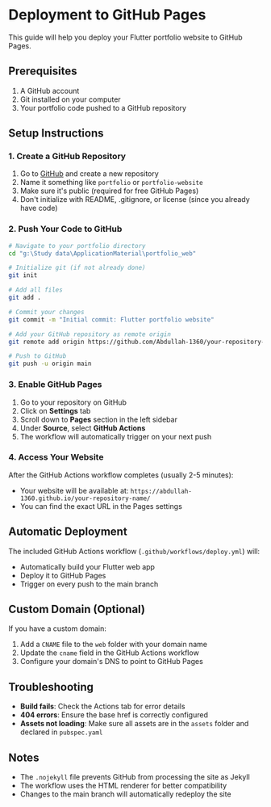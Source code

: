 # Deployment to GitHub Pages

This guide will help you deploy your Flutter portfolio website to GitHub Pages.

## Prerequisites

1. A GitHub account
2. Git installed on your computer
3. Your portfolio code pushed to a GitHub repository

## Setup Instructions

### 1. Create a GitHub Repository

1. Go to [GitHub](https://github.com) and create a new repository
2. Name it something like `portfolio` or `portfolio-website`
3. Make sure it's public (required for free GitHub Pages)
4. Don't initialize with README, .gitignore, or license (since you already have code)

### 2. Push Your Code to GitHub

```bash
# Navigate to your portfolio directory
cd "g:\Study data\ApplicationMaterial\portfolio_web"

# Initialize git (if not already done)
git init

# Add all files
git add .

# Commit your changes
git commit -m "Initial commit: Flutter portfolio website"

# Add your GitHub repository as remote origin
git remote add origin https://github.com/Abdullah-1360/your-repository-name.git

# Push to GitHub
git push -u origin main
```

### 3. Enable GitHub Pages

1. Go to your repository on GitHub
2. Click on **Settings** tab
3. Scroll down to **Pages** section in the left sidebar
4. Under **Source**, select **GitHub Actions**
5. The workflow will automatically trigger on your next push

### 4. Access Your Website

After the GitHub Actions workflow completes (usually 2-5 minutes):
- Your website will be available at: `https://abdullah-1360.github.io/your-repository-name/`
- You can find the exact URL in the Pages settings

## Automatic Deployment

The included GitHub Actions workflow (`.github/workflows/deploy.yml`) will:
- Automatically build your Flutter web app
- Deploy it to GitHub Pages
- Trigger on every push to the main branch

## Custom Domain (Optional)

If you have a custom domain:
1. Add a `CNAME` file to the `web` folder with your domain name
2. Update the `cname` field in the GitHub Actions workflow
3. Configure your domain's DNS to point to GitHub Pages

## Troubleshooting

- **Build fails**: Check the Actions tab for error details
- **404 errors**: Ensure the base href is correctly configured
- **Assets not loading**: Make sure all assets are in the `assets` folder and declared in `pubspec.yaml`

## Notes

- The `.nojekyll` file prevents GitHub from processing the site as Jekyll
- The workflow uses the HTML renderer for better compatibility
- Changes to the main branch will automatically redeploy the site